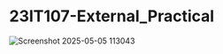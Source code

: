# 23IT107-External_Practical

![Screenshot 2025-05-05 113043](https://github.com/user-attachments/assets/00b43a9c-823a-4a29-9f32-5ec0101f0514)
